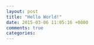 ```yaml
---
layout: post
title: "Hello World!"
date: 2015-03-06 11:05:16 +0800
comments: true
categories: 
---
```

